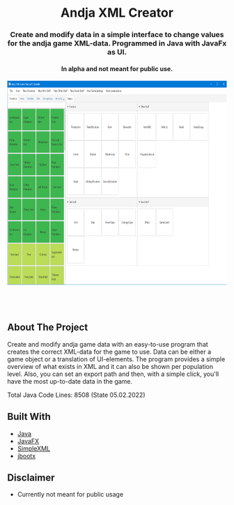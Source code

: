 <div align="center">

<h1 align="center">Andja XML Creator</h1>
<h3 align="center">Create and modify data in a simple interface to change values for the andja game XML-data. Programmed in Java with JavaFx as UI.</h3>
<h4 align="center">In alpha and not meant for public use.<h4>
<a href="https://github.com/mortmann/AndjaXMLCreator">
    <img src="readme_preview.png" alt="Logo" width="800" height="468">
  </a>
</div>
<br>
<br>

## About The Project
Create and modify andja game data with an easy-to-use program that creates the correct XML-data for the game to use.
Data can be either a game object or a translation of UI-elements.
The program provides a simple overview of what exists in XML and it can also be shown per population level.
Also, you can set an export path and then, with a simple click, you'll have the most up-to-date data in the game.

Total Java Code Lines: 8508 (State 05.02.2022)

## Built With
 * [Java](www.java.com)
 * [JavaFX](https://openjfx.io/)
 * [SimpleXML](http://simple.sourceforge.net/)
 * [jbootx](https://github.com/dicolar/jbootx)
 
 ## Disclaimer
 * Currently not meant for public usage 